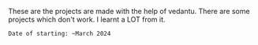 These are the projects are made with the help of vedantu.
There are some projects which don't work.
I learnt a LOT from it.

    Date of starting: ~March 2024
